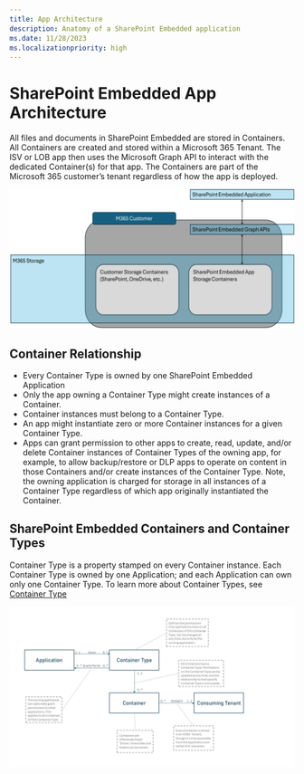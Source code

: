 ```yaml
---
title: App Architecture
description: Anatomy of a SharePoint Embedded application
ms.date: 11/28/2023
ms.localizationpriority: high
---
```


# SharePoint Embedded App Architecture

All files and documents in SharePoint Embedded are stored in Containers. All Containers are created and stored within a Microsoft 365 Tenant. The ISV or LOB app then uses the Microsoft Graph API to interact with the dedicated Container(s) for that app. The Containers are part of the Microsoft 365 customer’s tenant regardless of how the app is deployed.

![SharePoint Embedded Capabilities](../../images/architecture-overview.png)

## Container Relationship

- Every Container Type is owned by one SharePoint Embedded Application
- Only the app owning a Container Type might create instances of a Container.
- Container instances must belong to a Container Type.
- An app might instantiate zero or more Container instances for a given Container Type.
- Apps can grant permission to other apps to create, read, update, and/or delete Container instances of Container Types of the owning app, for example, to allow backup/restore or DLP apps to operate on content in those Containers and/or create instances of the Container Type. Note, the owning application is charged for storage in all instances of a Container Type regardless of which app originally instantiated the Container.

## SharePoint Embedded Containers and Container Types

Container Type is a property stamped on every Container instance. Each Container Type is owned by one Application; and each Application can own only one Container Type. To learn more about Container Types, see [Container Type](./containertypes.md)

![SharePoint Embedded Flow](../../images/app-flow7.jpg)
